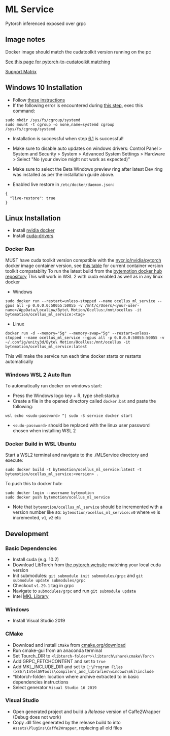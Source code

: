 # ML Service
Pytorch inferenced exposed over grpc

## Image notes
Docker image should match the cudatoolkit version running on the pc

[See this page for pytorch-to-cudatoolkit matching](https://docs.nvidia.com/deeplearning/frameworks/pytorch-release-notes/index.html)

[Support Matrix](https://docs.nvidia.com/deeplearning/frameworks/support-matrix/index.html)

## Windows 10 Installation
- Follow [these instructions](https://docs.nvidia.com/cuda/wsl-user-guide/index.html)
- If the following error is encountered during [this step](https://docs.nvidia.com/cuda/wsl-user-guide/index.html#running-containers), exec this command:

```
sudo mkdir /sys/fs/cgroup/systemd
sudo mount -t cgroup -o none,name=systemd cgroup /sys/fs/cgroup/systemd
```
- Installation is successful when step [6.1](https://docs.nvidia.com/cuda/wsl-user-guide/index.html#running-simple-containers) is successful!
- Make sure to disable auto updates on windows drivers:
    Control Panel > System and Security > System > Advanced System Settings > Hardware > Select "No (your device might not work as expected)"

- Make sure to select the Beta Windows preview ring after latest Dev ring was installed as per the installation guide above.

- Enabled live restore in `/etc/docker/daemon.json`:
```
{
  "live-restore": true
}
```

## Linux Installation
- Install [nvidia docker](https://docs.nvidia.com/datacenter/cloud-native/container-toolkit/install-guide.html#docker)
- Install [cuda-drivers](https://docs.nvidia.com/datacenter/tesla/tesla-installation-notes/index.html)


### Docker Run
MUST have cuda toolkit version compatible with the [nvcr.io/nvidia/pytorch](https://ngc.nvidia.com/catalog/containers/nvidia:pytorch) docker image container version, see [this table](https://docs.nvidia.com/deeplearning/frameworks/support-matrix/index.html) for current container version toolkit compatabilty
To run the latest build from the [bytemotion docker hub repository](https://registry.hub.docker.com/repository/docker/bytemotion/ocellus_ml_service)
This will work in WSL 2 with cuda enabled as well as in any linux docker
- Windows
```
sudo docker run --restart=unless-stopped --name ocellus_ml_service --gpus all -p 0.0.0.0:50055:50055 -v /mnt/c/Users/<your-user-name>/AppData/LocalLow/Byte\ Motion/Ocellus:/mnt/ocellus -it bytemotion/ocellus_ml_service:<tag>
```
- Linux
```
docker run -d --memory="5g" --memory-swap="5g" --restart=unless-stopped --name ocellus_ml_service --gpus all -p 0.0.0.0:50055:50055 -v ~/.config/unity3d/Byte\ Motion/Ocellus:/mnt/ocellus -it bytemotion/ocellus_ml_service:latest
```

This will make the service run each time docker starts or restarts automatically

### Windows WSL 2 Auto Run
To automatically run docker on windows start:
- Press the Windows logo key + R, type shell:startup
- Create a file in the opened directory called `docker.bat` and paste the following:

```
wsl echo <sudo-password> ^| sudo -S service docker start
```
- `<sudo-password>` should be replaced with the linux user password chosen when installing WSL 2


### Docker Build in WSL Ubuntu
Start a WSL2 terminal and navigate to the ./MLService directory and execute:
```
sudo docker build -t bytemotion/ocellus_ml_service:latest -t bytemotion/ocellus_ml_service:<version> .
```
To push this to docker hub:
```
sudo docker login --username bytemotion
sudo docker push bytemotion/ocellus_ml_service
```
- Note that `bytemotion/ocellus_ml_service` should be incremented with a version number like so: `bytemotion/ocellus_ml_service:v0` where `v0` is incremented, `v1`, `v2` etc

## Development

### Basic Dependencies
- Install cuda (e.g. 10.2)
- Download LibTorch from [the pytorch website](https://pytorch.org/get-started/locally/) matching your local cuda version
- Init submodules: `git submodule init submodules/grpc` and `git submodule update submodules/grpc`
- Checkout `v1.29.1` tag in grpc
- Navigate to `submodules/grpc` and run `git submodule update`
- Intel [MKL Library](https://software.seek.intel.com/performance-libraries)

### Windows
- Install Visual Studio 2019

### CMake
- Download and install `CMake` from [cmake.org/download](https://cmake.org/download/)
- Run cmake-gui from an anaconda terminal
- Set Tourch_DIR to `<libtorch-folder*>\libtorch\share\cmake\Torch`
- Add GRPC_FETCHCONTENT and set to `true`
- Add MKL_INCLUDE_DIR and set to `C:\Program Files (x86)\IntelSWTools\compilers_and_libraries\windows\mkl\include`
- *libtorch-folder: location where archive extracted to in basic dependencies instructions
- Select generator `Visual Studio 16 2019`

### Visual Studio
- Open generated project and build a _Release_ version of Caffe2Wrapper (Debug does not work)
- Copy .dll files generated by the release build to into `Assets\Plugins\Caffe2Wrapper`, replacing all old files
